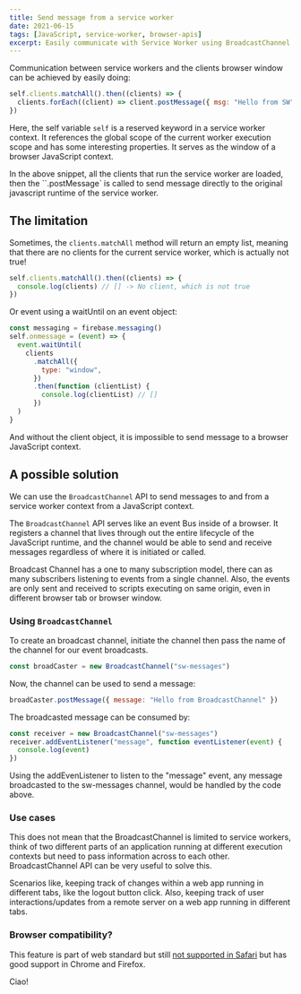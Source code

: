 ```yaml
---
title: Send message from a service worker
date: 2021-06-15
tags: [JavaScript, service-worker, browser-apis]
excerpt: Easily communicate with Service Worker using BroadcastChannel API
---
```


Communication between service workers and the clients browser window can be achieved by easily doing:

```js
self.clients.matchAll().then((clients) => {
  clients.forEach((client) => client.postMessage({ msg: "Hello from SW" }))
})
```

Here, the self variable `self` is a reserved keyword in a service worker context. It references the global scope of the current worker execution scope and has some interesting properties. It serves as the window of a browser JavaScript context.

In the above snippet, all the clients that run the service worker are loaded, then the ``.postMessage` is called to send message directly to the original javascript runtime of the service worker.

## The limitation

Sometimes, the `clients.matchAll` method will return an empty list, meaning that there are no clients for the current service worker, which is actually not true!

```js
self.clients.matchAll().then((clients) => {
  console.log(clients) // [] -> No client, which is not true
})
```

Or event using a waitUntil on an event object:

```js
const messaging = firebase.messaging()
self.onmessage = (event) => {
  event.waitUntil(
    clients
      .matchAll({
        type: "window",
      })
      .then(function (clientList) {
        console.log(clientList) // []
      })
  )
}
```

And without the client object, it is impossible to send message to a browser JavaScript context.

## A possible solution

We can use the `BroadcastChannel` API to send messages to and from a service worker context from a JavaScript context.

The `BroadcastChannel` API serves like an event Bus inside of a browser. It registers a channel that lives through out the entire lifecycle of the JavaScript runtime, and the channel would be able to send and receive messages regardless of where it is initiated or called.

Broadcast Channel has a one to many subscription model, there can as many subscribers listening to events from a single channel. Also, the events are only sent and received to scripts executing on same origin, even in different browser tab or browser window.

### Using `BroadcastChannel`

To create an broadcast channel, initiate the channel then pass the name of the channel for our event broadcasts.

```js
const broadCaster = new BroadcastChannel("sw-messages")
```

Now, the channel can be used to send a message:

```js
broadCaster.postMessage({ message: "Hello from BroadcastChannel" })
```

The broadcasted message can be consumed by:

```js
const receiver = new BroadcastChannel("sw-messages")
receiver.addEventListener("message", function eventListener(event) {
  console.log(event)
})
```

Using the addEvenListener to listen to the "message" event, any message broadcasted to the sw-messages channel, would be handled by the code above.

### Use cases

This does not mean that the BroadcastChannel is limited to service workers, think of two different parts of an application running at different execution contexts but need to pass information across to each other. BroadcastChannel API can be very useful to solve this.

Scenarios like, keeping track of changes within a web app running in different tabs, like the logout button click. Also, keeping track of user interactions/updates from a remote server on a web app running in different tabs.

### Browser compatibility?

This feature is part of web standard but still [not supported in Safari](https://caniuse.com/?search=broadcastchannel) but has good support in Chrome and Firefox.

Ciao!
